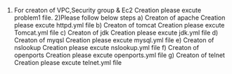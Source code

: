 1) For creaton of VPC,Security group & Ec2 Creation please excute problem1 file.
2)Please follow below steps
    a) Creaton of apache Creation please excute  httpd.yml file 
	b) Creaton of tomcat Creation please excute  Tomcat.yml file
	c) Creaton of jdk Creation please excute  jdk.yml file
	d) Creaton of myqsl Creation please excute  mysql.yml file
	e) Creaton of nslookup Creation please excute  nslookup.yml file
	f) Creaton of openports Creation please excute  openports.yml file
	g) Creaton of telnet Creation please excute  telnet.yml file